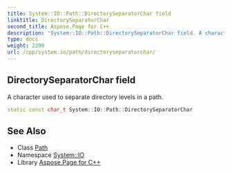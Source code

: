 ```yaml
---
title: System::IO::Path::DirectorySeparatorChar field
linktitle: DirectorySeparatorChar
second_title: Aspose.Page for C++
description: 'System::IO::Path::DirectorySeparatorChar field. A character used to separate directory levels in a path in C++.'
type: docs
weight: 2200
url: /cpp/system.io/path/directoryseparatorchar/
---
```

## DirectorySeparatorChar field


A character used to separate directory levels in a path.

```cpp
static const char_t System::IO::Path::DirectorySeparatorChar
```

## See Also

* Class [Path](../)
* Namespace [System::IO](../../)
* Library [Aspose.Page for C++](../../../)
